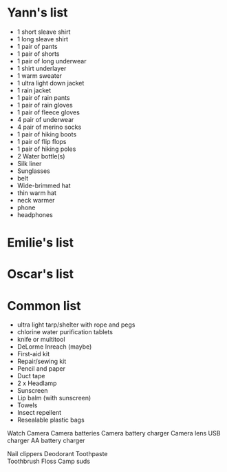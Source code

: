 Yann's list
===========
* 1 short sleave shirt
* 1 long sleave shirt
* 1 pair of pants
* 1 pair of shorts
* 1 pair of long underwear
* 1 shirt underlayer
* 1 warm sweater
* 1 ultra light down jacket
* 1 rain jacket
* 1 pair of rain pants
* 1 pair of rain gloves
* 1 pair of fleece gloves
* 4 pair of underwear
* 4 pair of merino socks
* 1 pair of hiking boots
* 1 pair of flip flops
* 1 pair of hiking poles
* 2 Water bottle(s)
* Silk liner
* Sunglasses
* belt
* Wide-brimmed hat
* thin warm hat
* neck warmer
* phone
* headphones


Emilie's list
=============

Oscar's list
============

Common list
===========
* ultra light tarp/shelter with rope and pegs
* chlorine water purification tablets
* knife or multitool
* DeLorme Inreach (maybe)
* First-aid kit
* Repair/sewing kit
* Pencil and paper 
* Duct tape 
* 2 x Headlamp
* Sunscreen
* Lip balm (with sunscreen)
* Towels
* Insect repellent
* Resealable plastic bags





Watch
Camera
Camera batteries
Camera battery charger
Camera lens
USB charger
AA battery charger

Nail clippers 
Deodorant 
Toothpaste    
Toothbrush 
Floss 
Camp suds 
